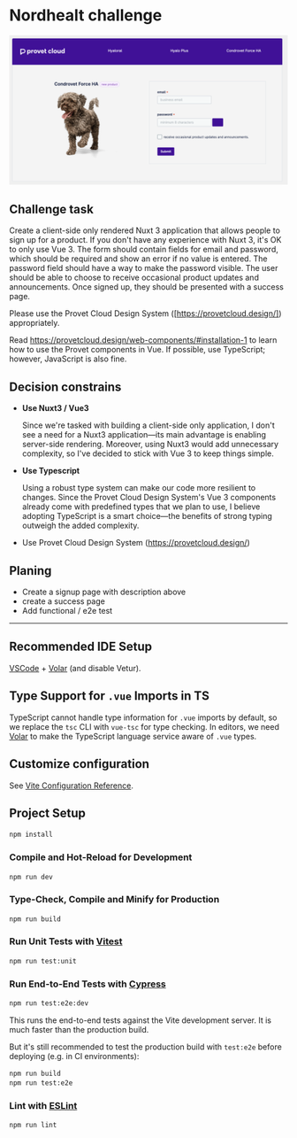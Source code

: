 # Nordhealt challenge

![cover page](cover.png)

## Challenge task

Create a client-side only rendered Nuxt 3 application that allows people to sign up for a product. If you don't have any experience with Nuxt 3, it's OK to only use Vue 3. The form should contain fields for email and password, which should be required and show an error if no value is entered. The password field should have a way to make the password visible. The user should be able to choose to receive occasional product updates and announcements. Once signed up, they should be presented with a success page.

Please use the Provet Cloud Design System ([https://provetcloud.design/]) appropriately.

Read https://provetcloud.design/web-components/#installation-1 to learn how to use the Provet components in Vue. If possible, use TypeScript; however, JavaScript is also fine.

## Decision constrains

- **Use Nuxt3 / Vue3**

  Since we're tasked with building a client-side only application, I don't see a need for a Nuxt3 application—its main advantage is enabling server-side rendering. Moreover, using Nuxt3 would add unnecessary complexity, so I've decided to stick with Vue 3 to keep things simple.

- **Use Typescript**

  Using a robust type system can make our code more resilient to changes. Since the Provet Cloud Design System's Vue 3 components already come with predefined types that we plan to use, I believe adopting TypeScript is a smart choice—the benefits of strong typing outweigh the added complexity.

- Use Provet Cloud Design System (https://provetcloud.design/)

## Planing

- Create a signup page with description above
- create a success page
- Add functional / e2e test

---

## Recommended IDE Setup

[VSCode](https://code.visualstudio.com/) + [Volar](https://marketplace.visualstudio.com/items?itemName=Vue.volar) (and disable Vetur).

## Type Support for `.vue` Imports in TS

TypeScript cannot handle type information for `.vue` imports by default, so we replace the `tsc` CLI with `vue-tsc` for type checking. In editors, we need [Volar](https://marketplace.visualstudio.com/items?itemName=Vue.volar) to make the TypeScript language service aware of `.vue` types.

## Customize configuration

See [Vite Configuration Reference](https://vite.dev/config/).

## Project Setup

```sh
npm install
```

### Compile and Hot-Reload for Development

```sh
npm run dev
```

### Type-Check, Compile and Minify for Production

```sh
npm run build
```

### Run Unit Tests with [Vitest](https://vitest.dev/)

```sh
npm run test:unit
```

### Run End-to-End Tests with [Cypress](https://www.cypress.io/)

```sh
npm run test:e2e:dev
```

This runs the end-to-end tests against the Vite development server.
It is much faster than the production build.

But it's still recommended to test the production build with `test:e2e` before deploying (e.g. in CI environments):

```sh
npm run build
npm run test:e2e
```

### Lint with [ESLint](https://eslint.org/)

```sh
npm run lint
```
